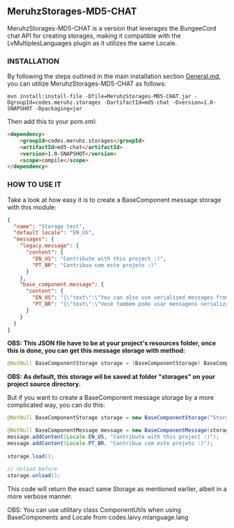## **MeruhzStorages-MD5-CHAT**

MeruhzStorages-MD5-CHAT is a version that leverages the BungeeCord chat API for creating storages, making it compatible with the LvMultiplesLanguages plugin as it utilizes the same Locale.

### **INSTALLATION**

By following the steps outlined in the main installation section [General.md](), you can utilize MeruhzStorages-MD5-CHAT as follows:

`mvn install:install-file -Dfile=MeruhzStorages-MD5-CHAT.jar -DgroupId=codes.meruhz.storages -DartifactId=md5-chat -Dversion=1.0-SNAPSHOT -Dpackaging=jar`

Then add this to your pom.xml:

```html
<dependency>
    <groupId>codes.meruhz.storages</groupId>
    <artifactId>md5-chat</artifactId>
    <version>1.0-SNAPSHOT</version>
    <scope>compile</scope>
</dependency>
```

### **HOW TO USE IT**

Take a look at how easy it is to create a BaseComponent message storage with this module:
```json
{
  "name": "Storage test",
  "default locale": "EN_US",
  "messages": {
    "legacy.message": {
      "content": {
        "EN_US": "Contribute with this project :)",
        "PT_BR": "Contribua com este projeto :)"
      }
    },
    "base_component.message": {
      "content": {
        "EN_US": "{\"text\":\"You can also use serialized messages from BaseComponent :)\"}",
        "PT_BR": "{\"text\":\"Você também pode usar mensagens serializadas do BaseComponent :)\"}",
      }
    }
  }
}
```

**OBS: This JSON file have to be at your project's resources folder, once this is done, you can get this message storage with method:**
```java
@NotNull BaseComponentStorage storage = (BaseComponentStorage) BaseComponentStorages.getInstance().getStorageSerializer().deserialize(JsonParser.parseReader(new InputStreamReader(AbstractConfiguration.getFromResources("resources_file_name.json"))));
```

**OBS: As default, this storage wil be saved at folder "storages" on your project source directory.**

But if you want to create a BaseComponent message storage by a more complicated way, you can do this:

```java
@NotNull BaseComponentStorage storage = new BaseComponentStorage("Storage test", Locale.EN_US);

@NotNull BaseComponentMessage message = new BaseComponentMessage(storage, "message.test");
message.addContent(Locale.EN_US, "Contribute with this project :)");
message.addContent(Locale.PT_BR, "Contribua com este projeto :)");
 
storage.load();
 
// Unload before
storage.unload();
```

This code will return the exact same Storage as mentioned earlier, albeit in a more verbose manner.

OBS: You can use utilitary class ComponentUtils when using BaseComponents and Locale from codes.laivy.mlanguage.lang